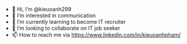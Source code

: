 - 👋 Hi, I’m @kieuoanh299
- 👀 I’m interested in communication
- 🌱 I’m currently learning to become IT recruiter
- 💞️ I’m looking to collaborate on IT job seeker
- 📫 How to reach me via https://www.linkedin.com/in/kieuoanhpham/

<!---
kieuoanh299/kieuoanh299 is a ✨ special ✨ repository because its `README.md` (this file) appears on your GitHub profile.
You can click the Preview link to take a look at your changes.
--->
